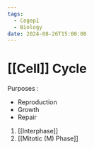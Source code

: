 ```yaml
---
tags:
  - Cegep1
  - Biology
date: 2024-08-26T15:00:00
---
```


# [[Cell]] Cycle

Purposes :

- Reproduction
- Growth
- Repair

1. [[Interphase]]
2. [[Mitotic (M) Phase]]